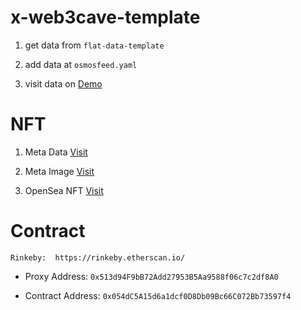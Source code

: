 # x-web3cave-template


1. get data from `flat-data-template`

2. add data at `osmosfeed.yaml`

3. visit data on [Demo](https://web3cave.github.io/x-web3cave-template)


# NFT 

1. Meta Data [Visit](0.json)

2. Meta Image [Visit](0.svg)

3. OpenSea NFT [Visit](https://testnets.opensea.io/assets/0x513d94f9bb72add27953b5aa9588f06c7c2df8a0/0)


# Contract 

`Rinkeby:  https://rinkeby.etherscan.io/`

- Proxy Address: `0x513d94F9bB72Add27953B5Aa9588f06c7c2df8A0`

- Contract Address: `0x054dC5A15d6a1dcf0D8Db09Bc66C072Bb73597f4`

